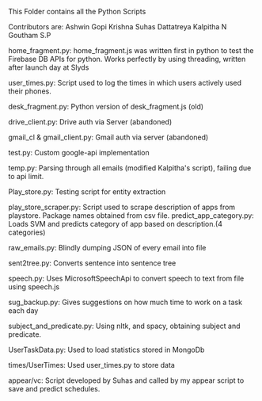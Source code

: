 
This Folder contains all the Python Scripts

Contributors are: 
Ashwin Gopi Krishna
Suhas Dattatreya
Kalpitha N
Goutham S.P


home_fragment.py: 
home_fragment.js was written first in python to test the Firebase DB APIs for 		python. Works perfectly by using threading, written after launch day at Slyds

user_times.py: 
Script used to log the times in which users actively used their phones.

desk_fragment.py:
Python version of desk_fragment.js (old)

drive_client.py: 
Drive auth via Server (abandoned)

gmail_cl & gmail_client.py: 
Gmail auth via server (abandoned)

test.py: 
Custom google-api implementation

temp.py: 
Parsing through all emails (modified Kalpitha's script), failing due to api limit.

Play_store.py: 
Testing script for entity extraction

play_store_scraper.py: 
Script used to scrape description of apps from playstore. Package names obtained from csv file.
predict_app_category.py: 
Loads SVM and predicts category of app based on description.(4 categories)

raw_emails.py: 
Blindly dumping JSON of every email into file

sent2tree.py: 
Converts sentence into sentence tree

speech.py: 
Uses MicrosoftSpeechApi to convert speech to text from file using speech.js

sug_backup.py: 
Gives suggestions on how much time to work on a task each day

subject_and_predicate.py: 
Using nltk, and spacy, obtaining subject and predicate.

UserTaskData.py: 
Used to load statistics stored in MongoDb 

times/UserTimes: 
Used user_times.py to store data

appear/vc: 
Script developed by Suhas and called by my appear script to save and predict schedules.

